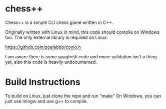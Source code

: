 # chess++
Chess++ is a simple CLI chess game written in C++.

Originally written with Linux in mind, this code should compile on Windows too.
The only external library is required on Linux:

https://github.com/zoelabbb/conio.h

I am aware there is some spaghetti code and move validation isn't a thing yet,
also this code is heavily undocumented.

# Build Instructions

To build on Linux, just clone the repo and run "make"
On Windows, you can just use mingw and use g++ to compile.

